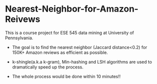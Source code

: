 # Nearest-Neighbor-for-Amazon-Reivews

This is a course project for ESE 545 data mining at University of Pennsylvania.

- The goal is to find the nearest neighbor (Jaccard distance&lt;0.2) for 150K+ Amazon reviews as efficient as possible.

- k-shingle(a.k.a k-gram), Min-hashing and LSH algorithms are used to dramatically speed up the process.

- The whole process would be done within 10 minutes!!
